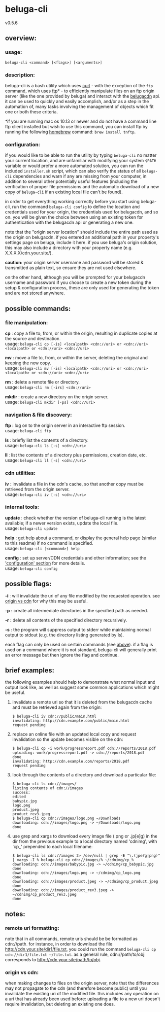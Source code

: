 # beluga-cli

v0.5.6

## overview:

### usage:
`beluga-cli <command> [<flags>] [<arguments>]`

### description:
beluga-cli is a bash utility which uses [curl](https://curl.haxx.se/) - with the exception of the `ftp` command, which uses [ftp](https://www.gnu.org/software/inetutils/)\* - to efficiently manipulate files on an ftp origin server (like the one provided by beluga) and interact with the [belugacdn](http://www.belugacdn.com/) api.  it can be used to quickly and easily accomplish, and/or as a step in the automation of, many tasks involving the management of objects which fit one or both these criteria.

\*if you are running mac os 10.13 or newer and do not have a command line ftp client installed but wish to use this command, you can install ftp by running the following [homebrew](https://brew.sh/) command: `brew install tnftp`.

### configuration:
if you would like to be able to run the utility by typing `beluga-cli` no matter your current location, and are unfamiliar with modifying your system `$PATH` variable or would prefer a more automated solution, you can run the included `installer.sh` script, which can also verify the status of all `beluga-cli` dependencies and warn if any are missing from your computer, in addition to several other potentially useful features (including the verification of proper file permissions and the automatic download of a new copy of `beluga-cli` if an existing local file can't be found).

in order to get everything working correctly before you start using beluga-cli, run the command `beluga-cli config` to define the location and credentials used for your origin, the credentials used for belugacdn, and so on. you will be given the choice between using an existing token for authentication with the belugacdn api or generating a new one.

note that the "origin server location" should include the entire path used as the origin on belugacdn. if you entered an additional path in your property's settings page on beluga, include it here. if you use beluga's origin solution, this may also include a directory with your property name (e.g. X.X.X.X/cdn.your.site/).

**caution:** your origin server username and password will be stored & transmitted as plain text, so ensure they are not used elsewhere.

on the other hand, although you will be prompted for your belugacdn username and password if you choose to create a new token during the setup & configuration process, these are only used for generating the token and are not stored anywhere.

## possible commands:

### file manipulation:

**cp** : copy a file to, from, or within the origin, resulting in duplicate copies at the source and destination.  
usage: `beluga-cli cp [-is] <localpath> <cdn://uri> or <cdn://uri> <localpath> or <cdn://uri> <cdn://uri>`

**mv** : move a file to, from, or within the server, deleting the original and keeping the new copy.  
usage: `beluga-cli mv [-is] <localpath> <cdn://uri> or <cdn://uri> <localpath> or <cdn://uri> <cdn://uri>`

**rm** : delete a remote file or directory.  
usage: `beluga-cli rm [-irs] <cdn://uri>`

**mkdir** : create a new directory on the origin server.  
usage: `beluga-cli mkdir [-ps] <cdn://uri>`

### navigation & file discovery:

**ftp** : log on to the origin server in an interactive ftp session.  
usage: `beluga-cli ftp`

**ls** : briefly list the contents of a directory.  
usage: `beluga-cli ls [-s] <cdn://uri>`

**ll** : list the contents of a directory plus permissions, creation date, etc.  
usage: `beluga-cli ll [-s] <cdn://uri>`

### cdn utilities:

**iv** : invalidate a file in the cdn's cache, so that another copy must be retrieved from the origin server.  
usage: `beluga-cli iv [-s] <cdn://uri>`

### internal tools:

**update** : check whether the version of beluga-cli running is the latest available; if a newer version exists, update the local file.  
usage: `beluga-cli update`

**help** : get help about a command, or display the general help page (similar to this readme) if no command is specified.  
usage: `beluga-cli [<command>] help`

**config** : set up server/CDN credentials and other information; see the ['configuration' section](#configuration) for more details.  
usage: `beluga-cli config`

## possible flags:

**-i** : will invalidate the uri of any file modified by the requested operation. see [origin vs cdn](#origin-vs-cdn) for why this may be useful.

**-p** : create all intermediate directories in the specified path as needed.

**-r** : delete all contents of the specified directory recursively.

**-s** : the program will suppress output to stderr while maintaining normal output to stdout (e.g. the directory listing generated by ls).

each flag can only be used on certain commands (see [above](#possible-commands)). if a flag is used on a command where it is not standard, beluga-cli will generally print an error message but then ignore the flag and continue.

## brief examples:

the following examples should help to demonstrate what normal input and output look like, as well as suggest some common applications which might be useful.

1. invalidate a remote uri so that it is deleted from the belugacdn cache and must be retrieved again from the origin:

   ```
   $ beluga-cli iv cdn://public/main.html
   invalidating: http://cdn.example.com/public/main.html
   request pending
   ```

2. replace an online file with an updated local copy and request invalidation so the update becomes visible on the cdn:

   ```
   $ beluga-cli cp -i work/progressreport.pdf cdn://reports/2018.pdf
   uploading: work/progressreport.pdf -> cdn://reports/2018.pdf
   done
   invalidating: http://cdn.example.com/reports/2018.pdf
   request pending
   ```

3. look through the contents of a directory and download a particular file:

   ```
   $ beluga-cli ls cdn://images/
   listing contents of cdn://images
   success:
   edited
   babypic.jpg
   logo.png
   product.jpeg
   product_rev3.jpeg
   $ beluga-cli cp cdn://images/logo.png ~/Downloads
   downloading: cdn://images/logo.png -> ~/Downloads/logo.png
   done
   ```

4. use grep and xargs to download every image file (.png or .jp[e]g) in the dir from the previous example to a local directory named 'cdnimg', with 'cp_' prepended to each local filename:

   ```
   $ beluga-cli ls cdn://images 2> /dev/null | grep -E "\.(jpe?g|png)" | xargs -I % beluga-cli cp cdn://images/% ~/cdnimg/cp_%
   downloading: cdn://images/babypic.jpg -> ~/cdnimg/cp_babypic.jpg
   done
   downloading: cdn://images/logo.png -> ~/cdnimg/cp_logo.png
   done
   downloading: cdn://images/product.jpeg -> ~/cdnimg/cp_product.jpeg
   done
   downloading: cdn://images/product_rev3.jpeg -> ~/cdnimg/cp_product_rev3.jpeg
   done
   ```

## notes:

### remote uri formatting:
note that in all commands, remote uris should be be formatted as cdn://path. for instance, in order to download the file http://cdn.your.site/dir1/file.txt, you could run the command `beluga-cli cp cdn://dir1/file.txt ~/file.txt`. as a general rule, cdn://path/to/obj corresponds to http://cdn.your.site/path/to/obj.

### origin vs cdn:
when making changes to files on the origin server, note that the differences may not propagate to the cdn (and therefore become public) until you invalidate the existing uri of the modified file. this includes any operation on a uri that has already been used before: uploading a file to a new uri doesn't require invalidation, but deleting an existing one does.
